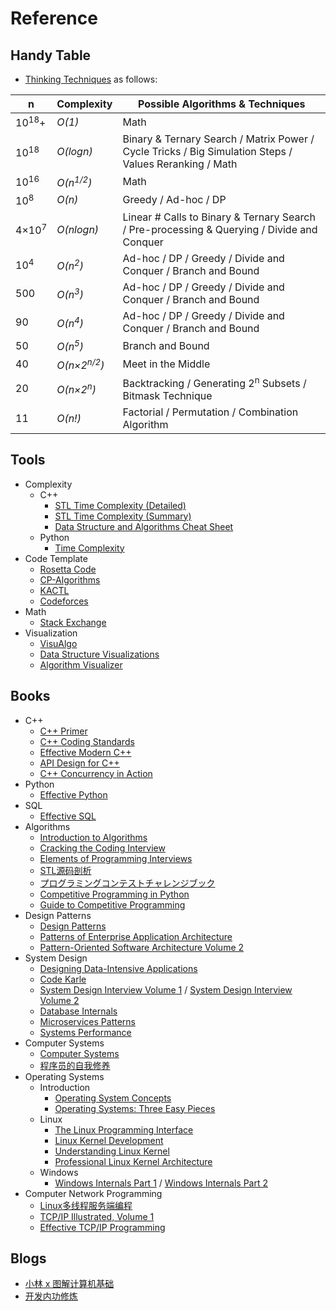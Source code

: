 # Reference

## Handy Table

* [Thinking Techniques](https://sites.google.com/site/mostafasibrahim/programming-competitions/thinking-techniques) as follows:

| n | Complexity | Possible Algorithms & Techniques |
| - | - | - |
| 10<sup>18</sup>+ | _O(1)_ | Math |
| 10<sup>18</sup> | _O(logn)_ | Binary & Ternary Search / Matrix Power / Cycle Tricks / Big Simulation Steps / Values Reranking / Math |
| 10<sup>16</sup> | _O(n<sup>1/2</sup>)_ | Math |
| 10<sup>8</sup> | _O(n)_ | Greedy / Ad-hoc / DP |
| 4×10<sup>7</sup> | _O(nlogn)_ | Linear # Calls to Binary & Ternary Search / Pre-processing & Querying / Divide and Conquer |
| 10<sup>4</sup> | _O(n<sup>2</sup>)_ | Ad-hoc / DP / Greedy / Divide and Conquer / Branch and Bound |
| 500 | _O(n<sup>3</sup>)_ | Ad-hoc / DP / Greedy / Divide and Conquer / Branch and Bound  |
| 90 | _O(n<sup>4</sup>)_ | Ad-hoc / DP / Greedy / Divide and Conquer / Branch and Bound |
| 50 | _O(n<sup>5</sup>)_ | Branch and Bound |
| 40 | _O(n×2<sup>n/2</sup>)_ | 	Meet in the Middle |
| 20 | _O(n×2<sup>n</sup>)_ | Backtracking / Generating 2<sup>n</sup> Subsets / Bitmask Technique |
| 11 | _O(n!)_ | Factorial / Permutation / Combination Algorithm |

## Tools

* Complexity
    * C++
        * [STL Time Complexity (Detailed)](http://www.cplusplus.com/reference/stl/)
        * [STL Time Complexity (Summary)](http://john-ahlgren.blogspot.com/2013/10/stl-container-performance.html)
        * [Data Structure and Algorithms Cheat Sheet](https://github.com/gibsjose/cpp-cheat-sheet/blob/master/Data%20Structures%20and%20Algorithms.md) 
    * Python
        * [Time Complexity](https://wiki.python.org/moin/TimeComplexity)
* Code Template
    * [Rosetta Code](https://rosettacode.org)
    * [CP-Algorithms](https://cp-algorithms.com)
    * [KACTL](https://github.com/kth-competitive-programming/kactl)
    * [Codeforces](https://codeforces.com/)
* Math
    * [Stack Exchange](https://math.stackexchange.com)     
* Visualization
    * [VisuAlgo](https://visualgo.net/en)
    * [Data Structure Visualizations](https://www.cs.usfca.edu/~galles/visualization/Algorithms.html)
    * [Algorithm Visualizer](https://algorithm-visualizer.org/)

## Books
* C++
    * [C++ Primer](https://www.amazon.com/dp/0321714113)
    * [C++ Coding Standards](https://www.amazon.com/dp/0321113586)
    * [Effective Modern C++](https://www.amazon.com/dp/1491903996)
    * [API Design for C++](https://www.amazon.com/dp/0123850037)
    * [C++ Concurrency in Action](https://www.amazon.com/dp/1933988770)
* Python
    * [Effective Python](https://www.amazon.com/dp/0134853989)
* SQL
    * [Effective SQL](https://www.amazon.com/dp/B01MZ75IW5)
* Algorithms
    * [Introduction to Algorithms](https://www.amazon.com/dp/026204630X)
    * [Cracking the Coding Interview](https://www.amazon.com/dp/0984782850)
    * [Elements of Programming Interviews](https://www.amazon.com/dp/1479274836)
    * [STL源码剖析](https://item.jd.com/11821611.html)
    * [プログラミングコンテストチャレンジブック](https://www.amazon.co.jp/%E3%83%97%E3%83%AD%E3%82%B0%E3%83%A9%E3%83%9F%E3%83%B3%E3%82%B0%E3%82%B3%E3%83%B3%E3%83%86%E3%82%B9%E3%83%88%E3%83%81%E3%83%A3%E3%83%AC%E3%83%B3%E3%82%B8%E3%83%96%E3%83%83%E3%82%AF-%E7%AC%AC2%E7%89%88-%EF%BD%9E%E5%95%8F%E9%A1%8C%E8%A7%A3%E6%B1%BA%E3%81%AE%E3%82%A2%E3%83%AB%E3%82%B4%E3%83%AA%E3%82%BA%E3%83%A0%E6%B4%BB%E7%94%A8%E5%8A%9B%E3%81%A8%E3%82%B3%E3%83%BC%E3%83%87%E3%82%A3%E3%83%B3%E3%82%B0%E3%83%86%E3%82%AF%E3%83%8B%E3%83%83%E3%82%AF%E3%82%92%E9%8D%9B%E3%81%88%E3%82%8B%EF%BD%9E-%E7%A7%8B%E8%91%89%E6%8B%93%E5%93%89/dp/4839941068)
    * [Competitive Programming in Python](https://www.amazon.com/Christoph-D%C3%BCrr-ebook/dp/B08K3MS9ML)
    * [Guide to Competitive Programming](https://www.amazon.com/Antti-Laaksonen/dp/3030393569)
 * Design Patterns
    * [Design Patterns](https://www.amazon.com/dp/0201633612)
    * [Patterns of Enterprise Application Architecture](https://www.amazon.com/dp/0321127420)
    * [Pattern-Oriented Software Architecture Volume 2](https://www.amazon.com/dp/0471606952)
 * System Design
    * [Designing Data-Intensive Applications](https://www.amazon.com/dp/1449373321)
    * [Code Karle](https://www.youtube.com/@codeKarle)
    * [System Design Interview Volume 1](https://www.amazon.com/dp/B08CMF2CQF) / [System Design Interview Volume 2](https://www.amazon.com/dp/1736049119)
    * [Database Internals](https://www.amazon.com/dp/1492040347)
    * [Microservices Patterns](https://www.amazon.com/dp/1617294543)
    * [Systems Performance](https://www.amazon.com/dp/0136820158)
* Computer Systems
    * [Computer Systems](https://www.amazon.com/dp/013409266X)
    * [程序员的自我修养](https://item.jd.com/10067200.html)
* Operating Systems
    * Introduction 
       * [Operating System Concepts](https://www.amazon.com/dp/B07CVKH7BD)
       * [Operating Systems: Three Easy Pieces](https://www.amazon.com/dp/198508659X)
    * Linux
       * [The Linux Programming Interface](https://www.amazon.com/dp/1593272200)
       * [Linux Kernel Development](https://www.amazon.com/dp/0672329468)
       * [Understanding Linux Kernel](https://www.amazon.com/dp/0596005652)
       * [Professional Linux Kernel Architecture](https://www.amazon.com/dp/0470343435)
    * Windows
        * [Windows Internals Part 1](https://www.amazon.com/dp/0735684189) / [Windows Internals Part 2](https://www.amazon.com/dp/0135462401)
* Computer Network Programming
    * [Linux多线程服务端编程](https://e.jd.com/30149978.html)
    * [TCP/IP Illustrated, Volume 1](https://www.amazon.com/dp/0321336313)
    * [Effective TCP/IP Programming](https://www.amazon.com/dp/0201615894)

## Blogs

- [小林 x 图解计算机基础](https://github.com/xiaolincoder/CS-Base)
- [开发内功修炼](https://github.com/yanfeizhang/coder-kung-fu)

